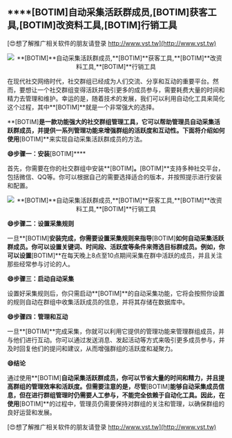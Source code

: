 ## ****[BOTIM]**自动采集活跃群成员,**[BOTIM]**获客工具,**[BOTIM]**改资料工具,**[BOTIM]**行销工具**

[😍想了解推广相关软件的朋友请登录 http://www.vst.tw](http://www.vst.tw)

 <center><img src="https://vst.tw/MP4/tuiguang/png/0.png" alt="**[BOTIM]**自动采集活跃群成员,**[BOTIM]**获客工具,**[BOTIM]**改资料工具,**[BOTIM]**行销工具"></center>

在现代社交网络时代，社交群组已经成为人们交流、分享和互动的重要平台。然而，要想让一个社交群组变得活跃并吸引更多的成员参与，需要耗费大量的时间和精力去管理和维护。幸运的是，随着技术的发展，我们可以利用自动化工具来简化这个过程，其中**[BOTIM]**就是一个非常强大的选择。

**[BOTIM]**是一款功能强大的社交群组管理工具，它可以帮助管理员自动采集活跃群成员，并提供一系列管理功能来增强群组的活跃度和互动性。下面将介绍如何使用**[BOTIM]**来实现自动采集活跃群成员的方法。

**😄步骤一：安装**[BOTIM]****

首先，你需要在你的社交群组中安装**[BOTIM]**。**[BOTIM]**支持多种社交平台，包括微信、QQ等。你可以根据自己的需要选择适合的版本，并按照提示进行安装和配置。

 <center><img src="https://vst.tw/MP4/tuiguang/png/8.png" alt="**[BOTIM]**自动采集活跃群成员,**[BOTIM]**获客工具,**[BOTIM]**改资料工具,**[BOTIM]**行销工具"></center>

**😄步骤二：设置采集规则**

一旦**[BOTIM]**安装完成，你需要设置采集规则来指导**[BOTIM]**如何自动采集活跃群成员。你可以设置关键词、时间段、活跃度等条件来筛选目标群成员。例如，你可以设置**[BOTIM]**在每天晚上8点至10点期间采集在群中活跃的成员，并且关注那些经常参与讨论的人。

**😄步骤三：启动自动采集**

设置好采集规则后，你只需启动**[BOTIM]**的自动采集功能，它将会按照你设置的规则自动在群组中收集活跃成员的信息，并将其存储在数据库中。

**😄步骤四：管理和互动**

一旦**[BOTIM]**完成采集，你就可以利用它提供的管理功能来管理群组成员，并与他们进行互动。你可以通过发送消息、发起活动等方式来吸引更多成员参与，并及时回复他们的提问和建议，从而增强群组的活跃度和凝聚力。

**😄结论**

通过使用**[BOTIM]**自动采集活跃群成员，你可以节省大量的时间和精力，并且提高群组的管理效率和活跃度。但需要注意的是，尽管**[BOTIM]**能够自动采集成员信息，但在进行群组管理时仍需要人工参与，不能完全依赖于自动化工具。因此，在使用**[BOTIM]**的过程中，管理员仍需要保持对群组的关注和管理，以确保群组的良好运营和发展。

[😍想了解推广相关软件的朋友请登录 http://www.vst.tw](http://www.vst.tw)



